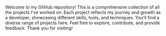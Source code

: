 Welcome to my GitHub repository! This is a comprehensive collection of all the projects I've worked on. Each project reflects my journey and growth as a developer, showcasing different skills, tools, and techniques. You'll find a diverse range of projects here. Feel free to explore, contribute, and provide feedback. Thank you for visiting!
